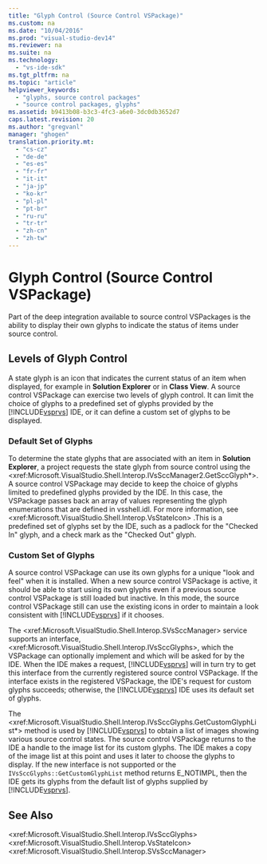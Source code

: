 ```yaml
---
title: "Glyph Control (Source Control VSPackage)"
ms.custom: na
ms.date: "10/04/2016"
ms.prod: "visual-studio-dev14"
ms.reviewer: na
ms.suite: na
ms.technology: 
  - "vs-ide-sdk"
ms.tgt_pltfrm: na
ms.topic: "article"
helpviewer_keywords: 
  - "glyphs, source control packages"
  - "source control packages, glyphs"
ms.assetid: b9413b08-b3c3-4fc3-a6e0-3dc0db3652d7
caps.latest.revision: 20
ms.author: "gregvanl"
manager: "ghogen"
translation.priority.mt: 
  - "cs-cz"
  - "de-de"
  - "es-es"
  - "fr-fr"
  - "it-it"
  - "ja-jp"
  - "ko-kr"
  - "pl-pl"
  - "pt-br"
  - "ru-ru"
  - "tr-tr"
  - "zh-cn"
  - "zh-tw"
---
```

# Glyph Control (Source Control VSPackage)
Part of the deep integration available to source control VSPackages is the ability to display their own glyphs to indicate the status of items under source control.  
  
## Levels of Glyph Control  
 A state glyph is an icon that indicates the current status of an item when displayed, for example in **Solution Explorer** or in **Class View**. A source control VSPackage can exercise two levels of glyph control. It can limit the choice of glyphs to a predefined set of glyphs provided by the [!INCLUDE[vsprvs](../codequality/includes/vsprvs_md.md)] IDE, or it can define a custom set of glyphs to be displayed.  
  
### Default Set of Glyphs  
 To determine the state glyphs that are associated with an item in **Solution Explorer**, a project requests the state glyph from source control using the \<xref:Microsoft.VisualStudio.Shell.Interop.IVsSccManager2.GetSccGlyph*>. A source control VSPackage may decide to keep the choice of glyphs limited to predefined glyphs provided by the IDE. In this case, the VSPackage passes back an array of values representing the glyph enumerations that are defined in vsshell.idl. For more information, see \<xref:Microsoft.VisualStudio.Shell.Interop.VsStateIcon> .This is a predefined set of glyphs set by the IDE, such as a padlock for the "Checked In" glyph, and a check mark as the "Checked Out" glyph.  
  
### Custom Set of Glyphs  
 A source control VSPackage can use its own glyphs for a unique "look and feel" when it is installed. When a new source control VSPackage is active, it should be able to start using its own glyphs even if a previous source control VSPackage is still loaded but inactive. In this mode, the source control VSPackage still can use the existing icons in order to maintain a look consistent with [!INCLUDE[vsprvs](../codequality/includes/vsprvs_md.md)] if it chooses.  
  
 The \<xref:Microsoft.VisualStudio.Shell.Interop.SVsSccManager> service supports an interface, \<xref:Microsoft.VisualStudio.Shell.Interop.IVsSccGlyphs>, which the VSPackage can optionally implement and which will be asked for by the IDE. When the IDE makes a request, [!INCLUDE[vsprvs](../codequality/includes/vsprvs_md.md)] will in turn try to get this interface from the currently registered source control VSPackage. If the interface exists in the registered VSPackage, the IDE's request for custom glyphs succeeds; otherwise, the [!INCLUDE[vsprvs](../codequality/includes/vsprvs_md.md)] IDE uses its default set of glyphs.  
  
 The \<xref:Microsoft.VisualStudio.Shell.Interop.IVsSccGlyphs.GetCustomGlyphList*> method is used by [!INCLUDE[vsprvs](../codequality/includes/vsprvs_md.md)] to obtain a list of images showing various source control states. The source control VSPackage returns to the IDE a handle to the image list for its custom glyphs. The IDE makes a copy of the image list at this point and uses it later to choose the glyphs to display. If the new interface is not supported or the `IVsSccGlyphs::GetCustomGlyphList` method returns E_NOTIMPL, then the IDE gets its glyphs from the default list of glyphs supplied by [!INCLUDE[vsprvs](../codequality/includes/vsprvs_md.md)].  
  
## See Also  
 \<xref:Microsoft.VisualStudio.Shell.Interop.IVsSccGlyphs>   
 \<xref:Microsoft.VisualStudio.Shell.Interop.VsStateIcon>   
 \<xref:Microsoft.VisualStudio.Shell.Interop.SVsSccManager>